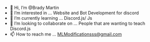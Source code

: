 - 👋 Hi, I’m @Brady Martin
- 👀 I’m interested in ... Website and Bot Development for discord
- 🌱 I’m currently learning ... Discord.js/ Js
- 💞️ I’m looking to collaborate on ...  People that are wanting to teach Discord.js
- 📫 How to reach me ...  MLModificationsss@gmail.com

<!---
Martinz-ai/Martinz-ai is a ✨ special ✨ repository because its `README.md` (this file) appears on your GitHub profile.
You can click the Preview link to take a look at your changes.
--->
